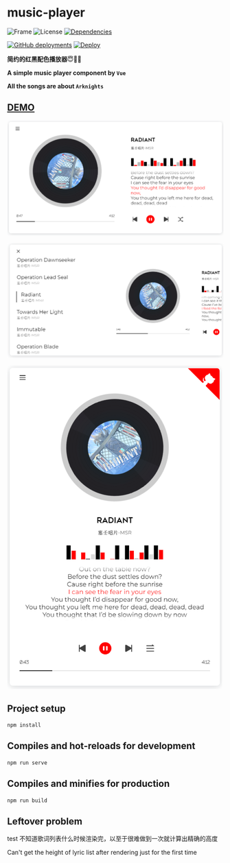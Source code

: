 # music-player

![Frame](https://img.shields.io/badge/Frame-Vue3-yellow?style=for-the-badge)
![License](https://img.shields.io/badge/License-MIT-red?style=for-the-badge)
[![Dependencies](https://img.shields.io/badge/Dependencies-oh--vue--icons-blue?style=for-the-badge)](https://oh-vue-icons.js.org/)

[![GitHub deployments](https://img.shields.io/github/deployments/C01day/music-player/production?style=for-the-badge&label=Deploy)](https://music.c01day.com/)
[![Deploy](https://img.shields.io/badge/Deployed%20by%20Vercel-black?style=for-the-badge&logo=vercel)](https://vercel.com/)

**简约的红黑配色播放器**😇🥰🤗

**A simple music player component by `Vue`**

**All the songs are about `Arknights`**

## **[DEMO](https://music.c01day.com/)**

![DEMO1](src/assets/img/DEMO1.png)

![DEMO2](src/assets/img/DEMO2.png)

![DEMO3](src/assets/img/DEMO3.png)

## Project setup
```
npm install
```

## Compiles and hot-reloads for development
```
npm run serve
```

## Compiles and minifies for production
```
npm run build
```

## Leftover problem
test
不知道歌词列表什么时候渲染完，以至于很难做到一次就计算出精确的高度

Can't get the height of lyric list after rendering just for the first time